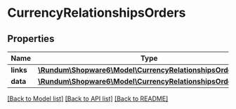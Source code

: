 # CurrencyRelationshipsOrders

## Properties
Name | Type | Description | Notes
------------ | ------------- | ------------- | -------------
**links** | [**\Rundum\Shopware6\Model\CurrencyRelationshipsOrdersLinks**](CurrencyRelationshipsOrdersLinks.md) |  | [optional] 
**data** | [**\Rundum\Shopware6\Model\CurrencyRelationshipsOrdersData[]**](CurrencyRelationshipsOrdersData.md) |  | [optional] 

[[Back to Model list]](../../README.md#documentation-for-models) [[Back to API list]](../../README.md#documentation-for-api-endpoints) [[Back to README]](../../README.md)

